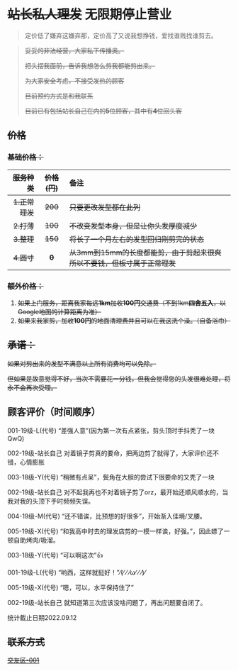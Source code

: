 # ~~站长私人理发~~ 无限期停止营业

>定价低了嫌弃这嫌弃那，定价高了又说我想挣钱，爱找谁贱找谁剪去。

>~~妥妥的非法经营，大家私下传播奥。~~
>
>~~把头摆我面前，告诉我想怎么剪我都能剪出来。~~
>
>~~为大家安全考虑，不接受发热的顾客~~
>
>~~目前预约方式是和我联系~~
>
>~~目前已有包括站长自己在内的**5**位顾客，其中有**4**位回头客~~

## ~~价格~~

### ~~基础价格：~~

|~~服务种类~~|~~价格(円)~~|~~备注~~|
|----:|:----:|:----|
|~~1.正常理发~~|~~200~~|~~只要更改发型都在此列~~|
|~~2.打薄~~|~~100~~|~~不改变发型本身，但是让你头发厚度减少~~|
|~~3.整理~~|~~150~~|~~将长了一个月左右的发型回归刚剪完的状态~~|
|~~4.圆寸~~|~~**0**~~|~~从3mm到15mm的长度都能剪，由于剪起来很爽所以不要钱，但板寸属于正常理发~~|

### ~~额外价格：~~

1. ~~如果上门服务，距离我家每远**1km**加收**100円**交通费（不到1km**四舍五入**，以Google地图的计算距离为准）~~
2. ~~如果来我家剪，加收**100円**的地面清理费并且可以在我这洗个澡。（自备浴巾）~~

## ~~承诺：~~

~~如果对剪出来的发型不满意以上所有消费均可以免除。~~

~~但如果是故意觉得不好，当次不需要花一分钱，但我会觉得您的头发很难处理，将永不会再次受理。~~

## 顾客评价（时间顺序）

001-19级-L(代号) “差强人意”(因为第一次有点紧张，剪头顶时手抖秃了一块QwQ)

002-19级-站长自己 对着镜子剪真的要命，把两边剪了就得了，大家评价还不错，心情膨胀

003-18级-Y(代号) “稍微有点呆”，鬓角在大胆的尝试下很要命的又秃了一块

002-19级-站长自己 对不起我再也不对着镜子剪了orz，最开始还顺风顺水的，当我对我的头顶下手时频频失误。

004-19级-M(代号) “还不错诶，比预想的好很多”，开始渐入佳境/叉腰。

005-19级-X(代号) “和我高中时去的理发店剪的一模一样诶，好强。”，因此嫖了一顿自助烤肉/吸溜。

003-18级-Y(代号) “可以啊这次”👍

001-19级-L(代号) “哟西，这样就挺好！”⁄(⁄ ⁄ ⁄ω⁄ ⁄ ⁄)⁄

005-19级-X(代号) “嗯，可以，水平保持住了”

002-19级-站长自己 就知道第三次应该没啥问题了，再出问题要自闭了。

统计截止日期2022.09.12

## ~~联系方式~~

~~[交友区-001](https://luopzh.github.io/University-R/pages/makefriends#001-%E7%AB%99%E9%95%BF)~~

